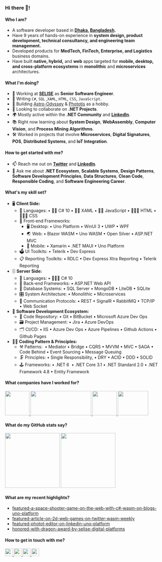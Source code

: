 ### Hi there 👋!

<!--
**asadullahrifat89/asadullahrifat89** is a ✨ _special_ ✨ repository because its `README.md` (this file) appears on your GitHub profile.

Here are some ideas to get you started:
-->
#### Who I am?
- A software developer based in **[Dhaka](https://en.wikipedia.org/wiki/Dhaka), [Bangladesh](https://en.wikipedia.org/wiki/Bangladesh).** 
- Have 9 years of hands-on experience in **system design, product development, technical consultancy, and engineering team management.** 
- Developed products for **MedTech, FinTech, Enterprise, and Logistics** business domains.
- Have built **native, hybrid,** and **web** apps targeted for **mobile, desktop, and cross-platform ecosystems** in **monolithic** and **microservices** architectures.

#### What I'm doing?
- 🏢 Working at **[SELISE](https://selise.ch/)** as **Senior Software Engineer**.
- 🔭 Writing `C#`, `SQL` ,`XAML`, `HTML`, `CSS`, `JavaScript`.
- 🥰 Building [Astro-Odyssey](https://github.com/asadullahrifat89/Astro-Odyssey-Uno-Platform) & [Phototis](https://github.com/asadullahrifat89/Phototis-Uno-Platform) as a hobby.
- 👯 Looking to collaborate on **.NET Projects**.
- 🌍 Mostly active within the **.NET Community** and **[LinkedIn](https://www.linkedin.com/in/asadullah-rifat)**.
- 📚 Right now learning about **System Design**, **WebAssembly**, **Computer Vision**, and **Process Mining Algorithms**.
- 🛠️ Worked in projects that involve **Microservices**, **Digital Signatures**, **POS**, **Distributed Systems**, and **IoT Integration**.

#### How to get started with me?
- 📫 Reach me out on **[Twitter](https://twitter.com/anonymus_7)** and **[LinkedIn](https://www.linkedin.com/in/asadullah-rifat)**.
- 💬 Ask me about **.NET Ecosystem**, **Scalable Systems**, **Design Patterns**, **Software Development Principles**, **Data Structures**, **Clean Code**, **Responsible Coding**, and **Software Engineering Career**.

#### What's my skill set?
- 🖥 **Client Side:** 
  - 📜 Languages: • 🧙🏻 C# 10 • 👨‍🏭 XAML • 👨‍🔧 JavaScript • 🧚🏻‍♂️ HTML • 👨🏻‍🎨 CSS
  - 🔬 Front-end Frameworks:   
    - 🖥 Desktop: • Uno Platform • WinUI 3 • UWP • WPF 
    - 🌏 Web: • Blazor WASM • Uno WASM • Open Silver • ASP.NET MVC  
    - 📱 Mobile: • Xamarin • .NET MAUI • Uno Platform
  - 🗳 UI Toolkits: • Telerik • Dev Express
  - 📋 Reporting Toolkits: • RDLC • Dev Express Xtra Reporting • Telerik Reporting
- 🗄️ **Server Side:**
  - 📜 Languages: • 🧙🏻‍♂️ C# 10
  - 🔭 Back-end Frameworks: • ASP.NET Web API
  - 💾 Database Systems: • SQL Server • MongoDB • LiteDB • SQLite
  - 🎛 System Architecture: • Monolithic • Microservices
  - 🔌 Communication Protocols: • REST • SignalR • RabbitMQ • TCP/IP • Web Socket
- 🎡 **Software Development Ecosystem:**
  - 📁 Code Repository: • Git • BitBucket • Microsoft Azure Dev Ops
  - 🗃 Project Management: • Jira • Azure DevOps
  - 🗂 CI/CD: • IIS • Azure Dev Ops • Azure Pipelines • Github Actions • Github Pages
- 🧙‍♂️ **Coding Pattern & Principles:**
  - ⚒ Patterns:  • Mediator • Bridge • CQRS • MVVM • MVC • SAGA • Code Behind • Event Sourcing • Message Queuing
  - 🗜 Principles: • Single Responsibility, • DRY • ACID • DDD • SOLID
  - 🕹 Frameworks: • .NET 6  • .NET Core 3.1 • .NET Standard 2.0 • .NET Framework 4.8 • Entity Framework

#### What companies have I worked for?
<p left="center">
  <a href="https://selise.ch/">
    <img src="https://media.flughafen-zuerich.ch/-/jssmedia/airport/portal/logos/circle/selise_zugeschnitten.png?vs=1&rev=8557543d724f4c918b6aac0f2fcebc7d" height=80>   </a> 
  <a href="https://3ssoftltd.com">
    <img src="https://3ssoftltd.com/wp-content/uploads/2021/08/logo-1.svg" height=80 width=200>
  </a>
  <a href="https://futurestartup.com/2015/05/20/this-startup-aims-to-solve-dhakas-traffic-problem-with-an-app-but-there-is-more-to-it/">
    <img src="https://is1-ssl.mzstatic.com/image/thumb/Purple49/v4/13/7e/6d/137e6dca-2956-bfec-a0bd-57d37ab63af0/source/512x512bb.jpg" height=80> 
  </a>
  <a href="https://www.celimited.com/">
    <img src="https://media-exp2.licdn.com/dms/image/C560BAQHExv1q9hPJsQ/company-logo_200_200/0/1596953488512?e=2147483647&v=beta&t=C1nc6JqP2kkOx1vGFxtL0iAqNIhB_Ulv62xyAm_hkNA" height=80 width=100>
  </a>
</p>

#### What do my GitHub stats say?
<!--<b>⚡ Github Stats</b>-->
<p float="left">
<img height="180em" src="https://github-readme-stats.vercel.app/api?username=asadullahrifat89&show_icons=true&hide_border=true&&count_private=true&include_all_commits=true" /> 
<img height="180em" src="https://github-readme-stats.vercel.app/api/top-langs/?username=asadullahrifat89&show_icons=true&hide_border=true&layout=compact&langs_count=8"/>
</p>

#### What are my recent highlights?
- [featured-a-space-shooter-game-on-the-web-with-c#-wasm-on-blogs-uno-platform](https://platform.uno/blog/a-space-shooter-game-on-the-web-with-c-wasm-and-uno-platform/)
- [featured-article-on-2d-web-games-on-twitter-wasm-weekly](https://twitter.com/WasmWeekly/status/1560266404171231232)
- [featured-photot-editor-on-linkedin-uno-platform](https://www.linkedin.com/posts/uno-platform_its-always-such-a-pleasure-to-see-what-our-activity-6963517756608495616-vfbo?utm_source=linkedin_share&utm_medium=member_desktop_web)
- [honored-with-dragon-award-by-selise-digital-platforms](https://www.linkedin.com/posts/asadullah-rifat_people-tech-culture-activity-6962505193817071616-ymfj?utm_source=linkedin_share&utm_medium=member_desktop_web)

#### How to get in touch with me?

<p left="center">
<a href="https://twitter.com/anonymus_7">
  <img src="https://img.shields.io/badge/twitter-%231DA1F2.svg?&style=for-the-badge&logo=twitter&logoColor=white" height=25">
</a> 
<a href="https://www.linkedin.com/in/asadullah-rifat">
  <img src="https://img.shields.io/badge/linkedin-%230077B5.svg?&style=for-the-badge&logo=linkedin&logoColor=white" height=25>
</a> 
<a href="https://www.facebook.com/Anonymus7/">
  <img src="https://img.shields.io/badge/Facebook-1877F2?style=for-the-badge&logo=facebook&logoColor=white" height=25>
</a>
<a href="mailto:asadullah.rifat@selise.ch">
  <img src="	https://img.shields.io/badge/Gmail-D14836?style=for-the-badge&logo=gmail&logoColor=white" height=25>
</a>
</p>
